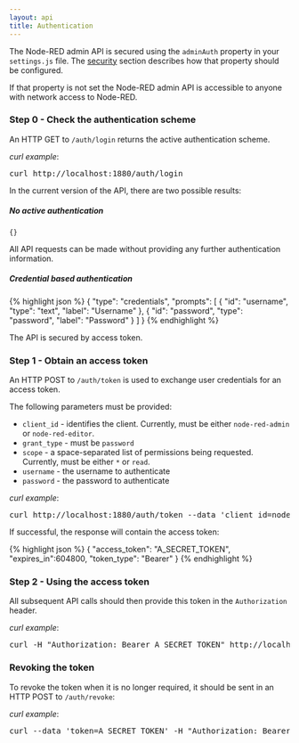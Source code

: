 ```yaml
---
layout: api
title: Authentication
---
```

The Node-RED admin API is secured using the `adminAuth` property in your `settings.js`
file. The [security](/docs/security) section describes how that property
should be configured.

If that property is not set the Node-RED admin API is accessible to anyone with
network access to Node-RED.


### Step 0 - Check the authentication scheme

An HTTP GET to `/auth/login` returns the active authentication scheme.

<div class="doc-callout"><em>curl example</em>:
<pre>curl http://localhost:1880/auth/login</pre>
</div>

In the current version of the API, there are two possible results:

##### No active authentication

    {}

All API requests can be made without providing any further authentication
information.

##### Credential based authentication

{% highlight json %}
{
  "type": "credentials",
  "prompts": [
    {
      "id": "username",
      "type": "text",
      "label": "Username"
    },
    {
      "id": "password",
      "type": "password",
      "label": "Password"
    }
  ]
}
{% endhighlight %}

The API is secured by access token.


### Step 1 - Obtain an access token

An HTTP POST to `/auth/token` is used to exchange user credentials for an access
token.

The following parameters must be provided:

 - `client_id` - identifies the client. Currently, must be either `node-red-admin` or `node-red-editor`.
 - `grant_type` - must be `password`
 - `scope` - a space-separated list of permissions being requested. Currently, must be either `*` or `read`.
 - `username` - the username to authenticate
 - `password` - the password to authenticate

<div class="doc-callout"><em>curl example</em>:
<pre>curl http://localhost:1880/auth/token --data 'client_id=node-red-admin&grant_type=password&scope=*&username=admin&password=password'</pre>
</div>

If successful, the response will contain the access token:

{% highlight json %}
{
  "access_token": "A_SECRET_TOKEN",
  "expires_in":604800,
  "token_type": "Bearer"
}
{% endhighlight %}

### Step 2 - Using the access token

All subsequent API calls should then provide this token in the `Authorization`
header.

<div class="doc-callout"><em>curl example</em>:
<pre>curl -H "Authorization: Bearer A_SECRET_TOKEN" http://localhost:1880/settings</pre>
</div>

### Revoking the token

To revoke the token when it is no longer required, it should be sent in an HTTP
POST to `/auth/revoke`:

<div class="doc-callout"><em>curl example</em>:
<pre>curl --data 'token=A_SECRET_TOKEN' -H "Authorization: Bearer A_SECRET_TOKEN" http://localhost:1880/auth/revoke</pre>
</div>

